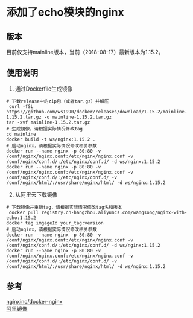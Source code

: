 # 添加了echo模块的nginx
## 版本
目前仅支持mainline版本，当前（2018-08-17）最新版本为1.15.2。

## 使用说明
1. 通过Dockerfile生成镜像
```shell
# 下载release中的zip包（或者tar.gz）并解压
 curl -fSL https://github.com/ws1990/docker/releases/download/1.15.2/mainline-1.15.2.tar.gz -o mainline-1.15.2.tar.gz
tar -xvf mainline-1.15.2.tar.gz
# 生成镜像，请根据实际情况修改tag
cd mainline
docker build -t ws/nginx:1.15.2 .
# 启动nginx，请根据实际情况修改相关参数
docker run --name nginx -p 80:80 -v /conf/nginx/nginx.conf:/etc/nginx/nginx.conf -v /conf/nginx/conf.d/:/etc/nginx/conf.d/ -d ws/nginx:1.15.2
docker run --name nginx -p 80:80 -v /conf/nginx/nginx.conf:/etc/nginx/nginx.conf -v /conf/nginx/conf.d/:/etc/nginx/conf.d/ -v /conf/nginx/html/:/usr/share/nginx/html/ -d ws/nginx:1.15.2
```
2. 从阿里云下载镜像
```shell
# 下载镜像并重新tag，请根据实际情况修改tag名和版本
 docker pull registry.cn-hangzhou.aliyuncs.com/wangsong/nginx-with-echo:1.15.2
docker tag imgageId your_tag:version
# 启动nginx，请根据实际情况修改相关参数
docker run --name nginx -p 80:80 -v /conf/nginx/nginx.conf:/etc/nginx/nginx.conf -v /conf/nginx/conf.d/:/etc/nginx/conf.d/ -d ws/nginx:1.15.2
docker run --name nginx -p 80:80 -v /conf/nginx/nginx.conf:/etc/nginx/nginx.conf -v /conf/nginx/conf.d/:/etc/nginx/conf.d/ -v /conf/nginx/html/:/usr/share/nginx/html/ -d ws/nginx:1.15.2
```

## 参考
[nginxinc/docker-nginx](https://github.com/nginxinc/docker-nginx)</br>
[阿里镜像](https://cr.console.aliyun.com/images/cn-hangzhou/wangsong/nginx-with-echo/detail)
